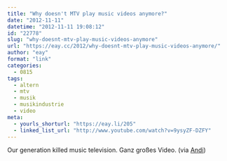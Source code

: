 ```yaml
---
title: "Why doesn't MTV play music videos anymore?"
date: "2012-11-11"
datetime: "2012-11-11 19:08:12"
id: "22778"
slug: "why-doesnt-mtv-play-music-videos-anymore"
url: "https://eay.cc/2012/why-doesnt-mtv-play-music-videos-anymore/"
author: "eay"
format: "link"
categories:
  - 0815
tags:
  - altern
  - mtv
  - musik
  - musikindustrie
  - video
meta:
  - yourls_shorturl: "https://eay.li/205"
  - linked_list_url: "http://www.youtube.com/watch?v=9ysyZF-DZFY"
---
```


Our generation killed music television. Ganz großes Video. (via [Andi](http://andih.tumblr.com/post/35475371258/why-doesnt-mtv-play-music-videos-anymore-by))
